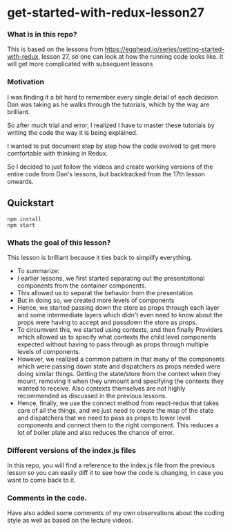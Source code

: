# get-started-with-redux-lesson27

### What is in this repo? 
This is based on the lessons from https://egghead.io/series/getting-started-with-redux, lesson 27,
so one can look at how the running code looks like. It will get more complicated with subsequent 
lessons

### Motivation 

I was finding it a bit hard to remember every single detail of each decision Dan was taking 
as he walks through the tutorials, which by the way are brilliant. 

So after much trial and error, I realized I have to master these tutorials by 
writing the code the way it is being explained. 

I wanted to put document step by step how the code evolved to get more comfortable with thinking in Redux.

So I decided to just follow the videos and create working versions of the entire code from Dan's lessons,
but backtracked from the 17th lesson onwards. 


## Quickstart

```
npm install
npm start 
```

### Whats the goal of this lesson? 

This lesson is brilliant because it ties back to simplify everything. 
* To summarize: 
* I earlier lessons, we first started separating out the presentational components from the container components. 
* This allowed us to separat the behavior from the presentation 
* But in doing so, we created more levels of components
* Hence, we started passing down the store as props through each layer 
 and some intermediate layers which didn't even need to know about the props were having to accept
 and passdown the store as props. 
 * To circumvent this, we started using contexts, and then finally Providers which allowed us to 
 specify what contexts the child level components expected without having to pass through as props 
 through multiple levels of components. 
 * However, we realized a common pattern in that many of the components which were passing down 
 state and dispatchers as props needed were doing similar things. Getting the state/store from the 
 context when they mount, removing it when they unmount and specifying the contexts they wanted to receive. 
 Also contexts themselves are not highly recommended as discussed in the previous lessons. 
 * Hence, finally, we use the connect method from react-redux that takes care of all the things, 
 and we just need to create the map of the state and dispatchers that we need to pass as props to lower 
 level components and connect them to the right component. This reduces a lot of boiler plate and also 
 reduces the chance of error. 


### Different versions of the index.js files 

In this repo, you will find a reference to the index.js file from the previous lesson so you can 
easily diff it to see how the code is changing, in case you want to come back to it.


### Comments in the code.

Have also added some comments of my own observations about the coding style as well as based on the 
lecture videos. 
